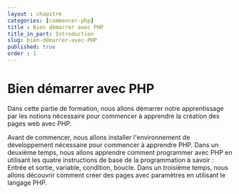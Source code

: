```yaml
---
layout : chapitre
categories: [commencer-php]
title : Bien démarrer avec PHP
title_in_part: Introduction
slug: bien-démarrer-avec-PHP
published: true
order : 1
---
```


# Bien démarrer avec PHP

Dans cette partie de formation, nous allons démarrer notre apprentissage par les notions nécessaire pour commencer à apprendre la création des pages web avec PHP.

Avant de commencer, nous allons installer l'environnement de développement nécessaire pour commencer à apprendre PHP. Dans un deuxième temps, nous allons apprendre comment programmer avec PHP en utilisant les quatre instructions de base de la programmation à savoir : Entrée et sortie, variable, condition, boucle. Dans un troisième temps, nous allons découvrir comment créer des pages avec paramètres en utilisant le langage PHP.